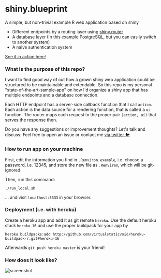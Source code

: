 # shiny.blueprint

A simple, but non-trivial example R web application based on shiny

* Different endpoints by a routing layer using [shiny.router](https://github.com/Appsilon/shiny.router)
* A database layer (In this example PostgreSQL, but you can easily switch to another system)
* A naive authentication system

[See it in action here!](shiny-blueprint-demo.herokuapp.com)

### What is the purpose of this repo?

I want to find good way of out how a grown shiny web application could be structured to be maintainable and extendable. So this repo is my personal "state-of-the-art-sample-app" on how I'd organize a shiny app that has multiple endpoints and a database connection. 

Each HTTP endpoint has a server-side callback function that I call `action`. Each action is the data source for a rendering function, that is called a `ui` function. The router maps each request to the proper pair  `(action, ui)` that serves the response then.

Do you have any suggestions or improvement thoughts? Let's talk and discuss: Feel free to open an issue or contact me [via twitter 🐦](https://www.twitter.com/funktoriell)

### How to run app on your machine

First, edit the information you find in `.Renviron.example`, i.e. choose
a password, i.e. 12345, and store the new file as `.Renviron`, which will be git-ignored.

Then, run this command:

```shell
./run_local.sh
```
… and visit `localhost:3333` in your browser.

### Deployment (i.e. with heroku)

Create a heroku app and add it as git remote `heroku`. Use the default heroku stack `heroku-16`
and use the proper buildpack for your app by

```shell
heroku buildpacks:add http://github.com/virtualstaticvoid/heroku-buildpack-r.git#heroku-16
```

Afterwards `git push heroku master` is your friend!


### How does it look like?

![screenshot](https://user-images.githubusercontent.com/3685123/39448039-f7a12cf4-4cc3-11e8-9de7-93ef1f23d91c.png)
